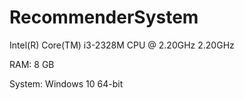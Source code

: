 # RecommenderSystem

Intel(R) Core(TM) i3-2328M CPU @ 2.20GHz 2.20GHz

RAM: 8 GB

System: Windows 10 64-bit
